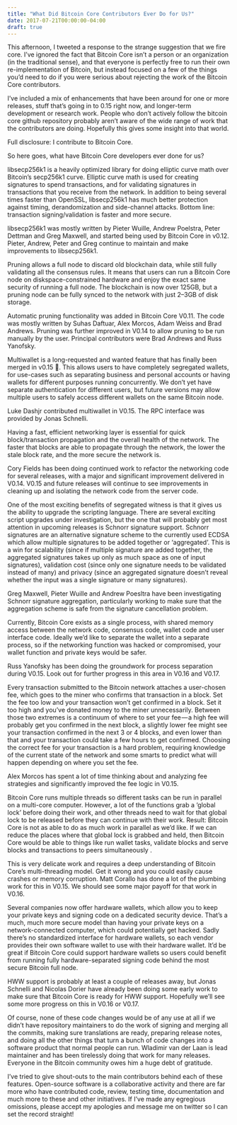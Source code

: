 ```yaml
---
title: "What Did Bitcoin Core Contributors Ever Do for Us?"
date: 2017-07-21T00:00:00-04:00
draft: true
---
```


This afternoon, I tweeted a response to the strange suggestion that we fire
core. I’ve ignored the fact that Bitcoin Core isn’t a person or an organization
(in the traditional sense), and that everyone is perfectly free to run their
own re-implementation of Bitcoin, but instead focused on a few of the things
you’d need to do if you were serious about rejecting the work of the Bitcoin
Core contributors.

I’ve included a mix of enhancements that have been around for one or more
releases, stuff that’s going in to 0.15 right now, and longer-term development
or research work. People who don’t actively follow the bitcoin core github
repository probably aren’t aware of the wide range of work that the
contributors are doing. Hopefully this gives some insight into that world.

Full disclosure: I contribute to Bitcoin Core.

So here goes, what have Bitcoin Core developers ever done for us?


libsecp256k1 is a heavily optimized library for doing elliptic curve math over
Bitcoin’s secp256k1 curve. Elliptic curve math is used for creating signatures
to spend transactions, and for validating signatures in transactions that you
receive from the network. In addition to being several times faster than
OpenSSL, libsecp256k1 has much better protection against timing,
derandomization and side-channel attacks. Bottom line: transaction
signing/validation is faster and more secure.

libsecp256k1 was mostly written by Pieter Wuille, Andrew Poelstra, Peter
Dettman and Greg Maxwell, and started being used by Bitcoin Core in v0.12.
Pieter, Andrew, Peter and Greg continue to maintain and make improvements to
libsecp256k1.


Pruning allows a full node to discard old blockchain data, while still fully
validating all the consensus rules. It means that users can run a Bitcoin Core
node on diskspace-constrained hardware and enjoy the exact same security of
running a full node. The blockchain is now over 125GB, but a pruning node can
be fully synced to the network with just 2–3GB of disk storage.

Automatic pruning functionality was added in Bitcoin Core V0.11. The code was
mostly written by Suhas Daftuar, Alex Morcos, Adam Weiss and Brad Andrews.
Pruning was further improved in V0.14 to allow pruning to be run manually by
the user. Principal contributors were Brad Andrews and Russ Yanofsky.


Multiwallet is a long-requested and wanted feature that has finally been merged
in v0.15 🎉. This allows users to have completely segregated wallets, for
use-cases such as separating business and personal accounts or having wallets
for different purposes running concurrently. We don’t yet have separate
authentication for different users, but future versions may allow multiple
users to safely access different wallets on the same Bitcoin node.

Luke Dashjr contributed multiwallet in V0.15. The RPC interface was provided by
Jonas Schnelli.


Having a fast, efficient networking layer is essential for quick
block/transaction propagation and the overall health of the network. The faster
that blocks are able to propagate through the network, the lower the stale
block rate, and the more secure the network is.

Cory Fields has been doing continued work to refactor the networking code for
several releases, with a major and significant improvement delivered in V0.14.
V0.15 and future releases will continue to see improvements in cleaning up and
isolating the network code from the server code.


One of the most exciting benefits of segregated witness is that it gives us the
ability to upgrade the scripting language. There are several exciting script
upgrades under investigation, but the one that will probably get most attention
in upcoming releases is Schnorr signature support. Schnorr signatures are an
alternative signature scheme to the currently used ECDSA which allow multiple
signatures to be added together or ‘aggregated’. This is a win for scalability
(since if multiple signature are added together, the aggregated signatures
takes up only as much space as one of input signatures), validation cost (since
only one signature needs to be validated instead of many) and privacy (since an
aggregated signature doesn’t reveal whether the input was a single signature or
many signatures).

Greg Maxwell, Pieter Wuille and Andrew Poesltra have been investigating Schnorr
signature aggregation, particularly working to make sure that the aggregation
scheme is safe from the signature cancellation problem.


Currently, Bitcoin Core exists as a single process, with shared memory access
between the network code, consensus code, wallet code and user interface code.
Ideally we’d like to separate the wallet into a separate process, so if the
networking function was hacked or compromised, your wallet function and private
keys would be safer.

Russ Yanofsky has been doing the groundwork for process separation during
V0.15. Look out for further progress in this area in V0.16 and V0.17.


Every transaction submitted to the Bitcoin network attaches a user-chosen fee,
which goes to the miner who confirms that transaction in a block. Set the fee
too low and your transaction won’t get confirmed in a block. Set it too high
and you’ve donated money to the miner unnecessarily. Between those two extremes
is a continuum of where to set your fee — a high fee will probably get you
confirmed in the next block, a slightly lower fee might see your transaction
confirmed in the next 3 or 4 blocks, and even lower than that and your
transaction could take a few hours to get confirmed. Choosing the correct fee
for your transaction is a hard problem, requiring knowledge of the current
state of the network and some smarts to predict what will happen depending on
where you set the fee.

Alex Morcos has spent a lot of time thinking about and analyzing fee strategies
and significantly improved the fee logic in V0.15.


Bitcoin Core runs multiple threads so different tasks can be run in parallel on
a multi-core computer. However, a lot of the functions grab a ‘global lock’
before doing their work, and other threads need to wait for that global lock to
be released before they can continue with their work. Result: Bitcoin Core is
not as able to do as much work in parallel as we’d like. If we can reduce the
places where that global lock is grabbed and held, then Bitcoin Core would be
able to things like run wallet tasks, validate blocks and serve blocks and
transactions to peers simultaneously .

This is very delicate work and requires a deep understanding of Bitcoin Core’s
multi-threading model. Get it wrong and you could easily cause crashes or
memory corruption. Matt Corallo has done a lot of the plumbing work for this in
V0.15. We should see some major payoff for that work in V0.16.


Several companies now offer hardware wallets, which allow you to keep your
private keys and signing code on a dedicated security device. That’s a much,
much more secure model than having your private keys on a network-connected
computer, which could potentially get hacked. Sadly there’s no standardized
interface for hardware wallets, so each vendor provides their own software
wallet to use with their hardware wallet. It’d be great if Bitcoin Core could
support hardware wallets so users could benefit from running fully
hardware-separated signing code behind the most secure Bitcoin full node.

HWW support is probably at least a couple of releases away, but Jonas Schnelli
and Nicolas Dorier have already been doing some early work to make sure that
Bitcoin Core is ready for HWW support. Hopefully we’ll see some more progress
on this in V0.16 or V0.17.


Of course, none of these code changes would be of any use at all if we didn’t
have repository maintainers to do the work of signing and merging all the
commits, making sure translations are ready, preparing release notes, and doing
all the other things that turn a bunch of code changes into a software product
that normal people can run. Wladimir van der Laan is lead maintainer and has
been tirelessly doing that work for many releases. Everyone in the Bitcoin
community owes him a huge debt of gratitude.

I’ve tried to give shout-outs to the main contributors behind each of these
features. Open-source software is a collaborative activity and there are far
more who have contributed code, review, testing time, documentation and much
more to these and other initiatives. If I’ve made any egregious omissions,
please accept my apologies and message me on twitter so I can set the record
straight!
